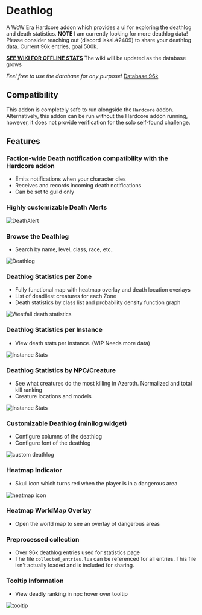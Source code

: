 # Deathlog

A WoW Era Hardcore addon which provides a ui for exploring the deathlog and death statistics. __NOTE__ I am currently looking for more deathlog data! Please consider reaching out (discord lakai.#2409) to share your deathlog data.  Current 96k entries, goal 500k.

**[SEE WIKI FOR OFFLINE STATS](https://github.com/aaronma37/Deathlog/wiki)**  The wiki will be updated as the database grows

*Feel free to use the database for any purpose!* [Database 96k](https://github.com/aaronma37/Deathlog/tree/master/db/db.json)

## Compatibility

This addon is completely safe to run alongside the `Hardcore` addon.  Alternatively, this addon can be run without the Hardcore addon running, however, it does not provide verification for the solo self-found challenge.

## Features

### Faction-wide Death notification compatibility with the Hardcore addon
* Emits notifications when your character dies
* Receives and records incoming death notifications
* Can be set to guild only

### Highly customizable Death Alerts
![DeathAlert](git_images/deathalert.png)

### Browse the Deathlog
* Search by name, level, class, race, etc..

![Deathlog](git_images/deathlog_deathlog.png)

### Deathlog Statistics per Zone

* Fully functional map with heatmap overlay and death location overlays
* List of deadliest creatures for each Zone
* Death statistics by class list and probability density function graph

![Westfall death statistics](git_images/statistics_westfall.png)

### Deathlog Statistics per Instance

* View death stats per instance.  (WIP Needs more data)

![Instance Stats](git_images/instance_stats.png)

### Deathlog Statistics by NPC/Creature

* See what creatures do the most killing in Azeroth. Normalized and total kill ranking
* Creature locations and models

![Instance Stats](git_images/creature_stats.png)

### Customizable Deathlog (minilog widget)

* Configure columns of the deathlog
* Configure font of the deathlog

![custom deathlog](git_images/deathlog_custom.png)

### Heatmap Indicator

* Skull icon which turns red when the player is in a dangerous area

![heatmap icon](git_images/heatmap_icon.png)

### Heatmap WorldMap Overlay

* Open the world map to see an overlay of dangerous areas

### Preprocessed collection

* Over 96k deathlog entries used for statistics page
* The file `collected_entries.lua` can be referenced for all entries.  This file isn't actually loaded and is included for sharing.

### Tooltip Information

* View deadly ranking in npc hover over tooltip

![tooltip](git_images/tooltip_mod.png)
